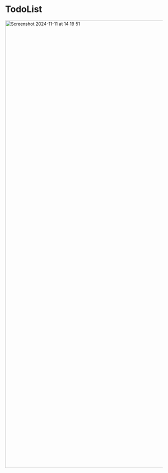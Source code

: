 # TodoList
<img width="1426" alt="Screenshot 2024-11-11 at 14 19 51" src="https://github.com/user-attachments/assets/b786caa4-d277-4239-a1f6-429da652a3f0">
